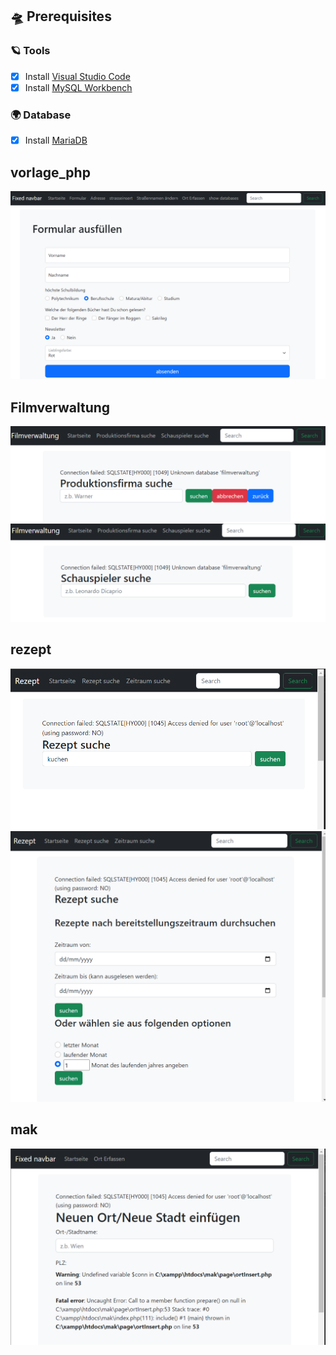 ## 🛸 Prerequisites

### 🪐 Tools
- [x] Install [Visual Studio Code](https://code.visualstudio.com/download)
- [x] Install [MySQL Workbench](https://dev.mysql.com/downloads/workbench/)

### 🌍 Database
- [x] Install [MariaDB](https://mariadb.org/download/?t=mariadb&p=mariadb)

## vorlage_php
![alt text](https://github.com/stiangglanda/LAPSample/blob/main/documentation/vorlage.png)
## Filmverwaltung
![alt text](https://github.com/stiangglanda/LAPSample/blob/main/documentation/film.png)
![alt text](https://github.com/stiangglanda/LAPSample/blob/main/documentation/film2.png)
## rezept
![alt text](https://github.com/stiangglanda/LAPSample/blob/main/documentation/rezept.png)
![alt text](https://github.com/stiangglanda/LAPSample/blob/main/documentation/rezeptzeit.png)
## mak
![alt text](https://github.com/stiangglanda/LAPSample/blob/main/documentation/mak.png)
